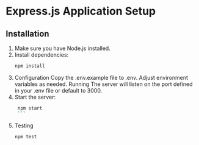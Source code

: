 # Express.js Application Setup

## Installation

1. Make sure you have Node.js installed.
2. Install dependencies:
   ```bash
   npm install
   ```
3. Configuration
   Copy the .env.example file to .env.
   Adjust environment variables as needed.
   Running
   The server will listen on the port defined in your .env file or default to 3000.
4. Start the server:
   ````bash
    npm start
    ```
   ````
5. Testing
   ```bash
   npm test
   ```
